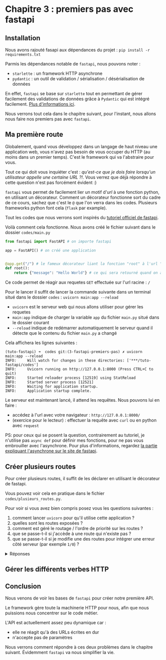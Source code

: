 # Chapitre 3 : premiers pas avec fastapi 
## Installation 

Nous avons rajouté fasapi aux dépendances du projet : `pip install -r requirements.txt`

Parmis les dépendances notable de `fastapi`, nous pouvons noter : 
* `starlette` : un framework HTTP asynchrone 
* `pydantic` : un outil de validation / sérialisation / désérialisation de données 

En effet, `fastapi` se base sur `starlette` tout en permettant de gérer facilement des validations de données grâce à `Pydantic` qui est intégré facilement. [Plus d'informations ici](https://fastapi.tiangolo.com/fr/alternatives/#:~:text=Starlette%20fournit%20toutes%20les%20fonctionnalit%C3%A9s,Python%20(en%20utilisant%20Pydantic)).


Nous verrons tout cela dans le chapitre suivant, pour l'instant, nous allons nous faire nos premiers pas avec `fastapi`. 

## Ma première route 

Globalement, quand vous développez dans un langage de haut niveau une application web, vous n'avez pas besoin de vous occuper du HTTP (au moins dans un premier temps). C'est le framework qui va l'abstraire pour vous. 

Tout ce qui doit vous inquiéter c'est : *qu'est-ce que je dois faire lorsqu'un utilisateur appelle une certaine URL ?!*. Vous verrez que déjà répondre à cette question n'est pas forcément évident :) 

`fastapi` vous permet de facilement lier un motif d'*url* à une fonction python, en utilisant un décorateur. Comment un décorateur fonctionne sort du cadre de ce cours, sachez que c'est le `@` que l'on verra dans les codes. Plusieurs frameworks python font cela (`flask` par example).

Tout les codes que nous verrons sont inspirés du [tutoriel officiel de fastapi](https://fastapi.tiangolo.com/fr/tutorial/first-steps/). 

Voilà comment cela fonctionne. Nous avons créé le fichier suivant dans le dossier `codes/main.py`

```python 
from fastapi import FastAPI # on importe fastapi

app = FastAPI() # on créé une application 


@app.get("/") # le fameux décorateur liant la fonction "root" à l'url "/"
def root():
    return {"message": "Hello World"} # ce qui sera retourné quand on appelle l'endpoint "/" 
```

Ce code permet de réagir aux requetes `GET` effectuée sur l'url racine : `/` 

Pour le lancer il suffit de lancer la commande suivante dans un terminal situé dans le dossier `codes` : `uvicorn main:app --reload` 

* `uvicorn` est le serveur web qui nous allons utiliser pour gérer les requetes 
* `main:app` indique de charger la variable `app` du fichier `main.py` situé dans le dossier courant
* `--reload` indique de redémarrer automatiquement le serveur quand il détecte que le contenu du fichier `main.py` a changé 


Cela affichera les lignes suivantes : 
```shell 
(tuto-fastapi) ➜  codes git:(3-fastapi-premiers-pas) ✗ uvicorn main:app --reload
INFO:     Will watch for changes in these directories: ['***/tuto-fastapi/codes']
INFO:     Uvicorn running on http://127.0.0.1:8000 (Press CTRL+C to quit)
INFO:     Started reloader process [12519] using StatReload
INFO:     Started server process [12521]
INFO:     Waiting for application startup.
INFO:     Application startup complete.
```

Le serveur est maintenant lancé, il attend les requêtes. Nous pouvons lui en faire :  
* accédez à l'url avec votre navigateur : `http://127.0.0.1:8000/`
* (exercice pour le lecteur) : effectuer la requête avec `curl` ou en python avec `request` 


PS: pour ceux qui se posent la question, contrairement au tutoriel, je n'utilise pas `async def` pour définir mes fonctions, pour ne pas vous embrouiller avec l'asynchrone. Pour plus d'informations, regardez [la partie expliquant l'asynchrone sur le site de fastapi](https://fastapi.tiangolo.com/fr/async/#vous-etes-presses). 


## Créer plusieurs routes 

Pour créer plusieurs routes, il suffit de les déclarer en utilisant le décorateur de fastapi. 

Vous pouvez voir cela en pratique dans le fichier `codes/plusieurs_routes.py`. 

Pour voir si vous avez bien compris posez vous les questions suivantes : 
1. comment lancer `uvicorn` pour qu'il utilise cette application ? 
1. quelles sont les routes exposées ? 
1. comment est géré le routage / l'ordre de priorité sur les routes ?
1. que se passe-t-il si j'accède à une route qui n'existe pas ? 
1. que se passe-t-il si je modifie une des routes pour intégrer une erreur côté serveur (par exemple `1/0`) ?

<details>
  <summary>Réponses</summary>
  
  1. `uvicorn plusieurs_routes:ma_super_application --reload`
  1. `/date`, `/time` et `/datetime` 
  1. actuellement, comme nos routes sont en dur, `fastapi` va détecter correctement nos différentes routes. Si une partie de l'url était variable (nous verrons dans le chapitre suivant comment faire), on pourra se poser des questions. 
  1. `fastapi` retourne une 404 car l'URL n'existe pas. Note: notre code n'a jamais été appelé, c'est `fastapi` qui gère ça tout seul 
  1. `fastapi` retourne une 500 car le code crash coté serveur : toutes les exceptions qui arrivent au framework vont générer des erreurs 500 (on peut retrouver les exceptions et la stacktrace dans le terminal)

</details>


## Gérer les différents verbes HTTP 


## Conclusion 

Nous venons de voir les bases de `fastapi` pour créer notre première API. 

Le framework gère toute la machinerie HTTP pour nous, afin que nous puissions nous concentrer sur le code métier.

L'API est actuellement assez peu dynamique car : 
* elle ne réagit qu'à des URLs écrites en dur 
* n'accepte pas de paramètres

Nous verrons comment répondre à ces deux problèmes dans le chapitre suivant. Évidemment `fastapi` va nous simplifier la vie. 